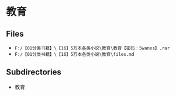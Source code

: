 # 教育

## Files

- `F:/【01分类书籍】\【16】5万本各类小说\教育\教育【密码：5wanxs】.rar`
- `F:/【01分类书籍】\【16】5万本各类小说\教育\files.md`

## Subdirectories

- 教育
